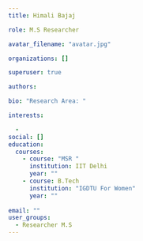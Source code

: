 ```yaml
---
title: Himali Bajaj

role: M.S Researcher

avatar_filename: "avatar.jpg"

organizations: []

superuser: true

authors:

bio: "Research Area: "

interests:

  - 
social: []
education:
  courses:
    - course: "MSR "
      institution: IIT Delhi
      year: ""
    - course: B.Tech
      institution: "IGDTU For Women"
      year: ""
    
email: ""
user_groups:
  - Researcher M.S
---
```


